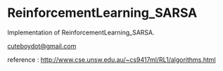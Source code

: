 # ReinforcementLearning_SARSA
Implementation of ReinforcementLearning_SARSA.

cuteboydot@gmail.com

reference : http://www.cse.unsw.edu.au/~cs9417ml/RL1/algorithms.html

